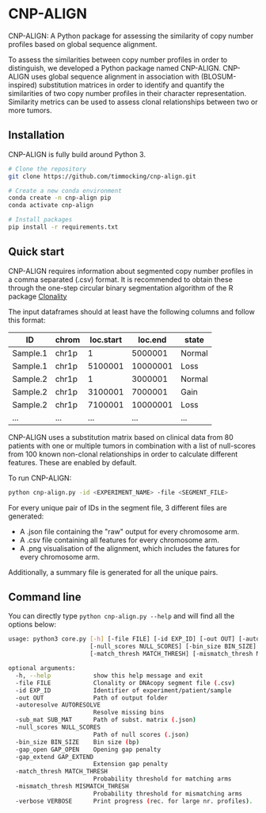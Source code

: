 # CNP-ALIGN

CNP-ALIGN: A Python package for assessing the similarity of copy number profiles based on global sequence alignment. 

To assess the similarities between copy number profiles in order to distinguish, we developed a Python package named CNP-ALIGN. CNP-ALIGN uses global sequence alignment in association with (BLOSUM-inspired) substitution matrices in order to identify and quantify the similarities of two copy number profiles in their character representation. Similarity metrics can be used to assess clonal relationships between two or more tumors. 



## Installation

CNP-ALIGN is fully build around Python 3. 

```bash
# Clone the repository
git clone https://github.com/timmocking/cnp-align.git

# Create a new conda environment
conda create -n cnp-align pip
conda activate cnp-align

# Install packages
pip install -r requirements.txt
```



## Quick start

CNP-ALIGN requires information about segmented copy number profiles in a comma separated (.csv) format. It is recommended to obtain these through the one-step circular binary segmentation algorithm of the R package [Clonality](https://www.bioconductor.org/packages/release/bioc/html/Clonality.html)

The input dataframes should at least have the following columns and follow this format:

| **ID**   | **chrom** | **loc.start** | **loc.end** | **state** |
| -------- | --------- | ------------- | ----------- | --------- |
| Sample.1 | chr1p     | 1             | 5000001     | Normal    |
| Sample.1 | chr1p     | 5100001       | 10000001    | Loss      |
| Sample.2 | chr1p     | 1             | 3000001     | Normal    |
| Sample.2 | chr1p     | 3100001       | 7000001     | Gain      |
| Sample.2 | chr1p     | 7100001       | 10000001    | Loss      |
| ...      | ...       | ...           | ...         | ...       |

CNP-ALIGN uses a substitution matrix based on clinical data from 80 patients with one or multiple tumors in combination with a list of null-scores from 100 known non-clonal relationships in order to calculate different features. These are enabled by default.

To run CNP-ALIGN:

```bash
python cnp-align.py -id <EXPERIMENT_NAME> -file <SEGMENT_FILE>
```

For every unique pair of IDs in the segment file, 3 different files are generated:

* A .json file containing the "raw" output for every chromosome arm.
* A .csv file containing all features for every chromosome arm.
* A .png visualisation of the alignment, which includes the fatures for every chromosome arm.

Additionally, a summary file is generated for all the unique pairs. 



## Command line

You can directly type `python cnp-align.py --help` and will find all the options below:

```bash
usage: python3 core.py [-h] [-file FILE] [-id EXP_ID] [-out OUT] [-autoresolve AUTORESOLVE] [-sub_mat SUB_MAT]
                       [-null_scores NULL_SCORES] [-bin_size BIN_SIZE] [-gap_open GAP_OPEN] [-gap_extend GAP_EXTEND]
                       [-match_thresh MATCH_THRESH] [-mismatch_thresh MISMATCH_THRESH] [-verbose VERBOSE]

optional arguments:
  -h, --help            show this help message and exit
  -file FILE            Clonality or DNAcopy segment file (.csv)
  -id EXP_ID            Identifier of experiment/patient/sample
  -out OUT              Path of output folder
  -autoresolve AUTORESOLVE
                        Resolve missing bins
  -sub_mat SUB_MAT      Path of subst. matrix (.json)
  -null_scores NULL_SCORES
                        Path of null scores (.json)
  -bin_size BIN_SIZE    Bin size (bp)
  -gap_open GAP_OPEN    Opening gap penalty
  -gap_extend GAP_EXTEND
                        Extension gap penalty
  -match_thresh MATCH_THRESH
                        Probability threshold for matching arms
  -mismatch_thresh MISMATCH_THRESH
                        Probability threshold for mismatching arms
  -verbose VERBOSE      Print progress (rec. for large nr. profiles).
```
